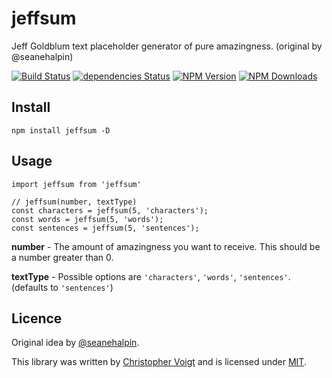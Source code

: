 # jeffsum
Jeff Goldblum text placeholder generator of pure amazingness. (original by @seanehalpin)

[![Build Status](https://travis-ci.org/chlorophyllkid/jeffsum.svg?branch=master)](https://travis-ci.org/chlorophyllkid/jeffsum)
[![dependencies Status](https://david-dm.org/chlorophyllkid/jeffsum/status.svg)](https://david-dm.org/chlorophyllkid/jeffsum)
[![NPM Version](http://img.shields.io/npm/v/jeffsum.svg?style=flat)](https://www.npmjs.com/package/jeffsum)
[![NPM Downloads](https://img.shields.io/npm/dm/jeffsum.svg?style=flat)](https://npmcharts.com/compare/jeffsum?minimal=true)

## Install
```
npm install jeffsum -D
```

## Usage
```
import jeffsum from 'jeffsum'

// jeffsum(number, textType)
const characters = jeffsum(5, 'characters');
const words = jeffsum(5, 'words');
const sentences = jeffsum(5, 'sentences');

```

**number** - The amount of amazingness you want to receive. This should be a number greater than 0.

**textType** - Possible options are `'characters'`, `'words'`, `'sentences'`. (defaults to `'sentences'`)


## Licence
Original idea by [@seanehalpin](https://twitter.com/seanehalpin).

This library was written by [Christopher Voigt](https://twitter.com/chlorophyllkid)
and is licensed under [MIT](https://github.com/chlorophyllkid/jeffsum/blob/master/LICENSE).
